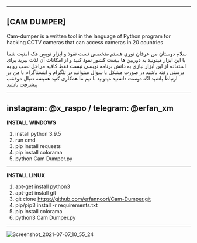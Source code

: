 ---------------------------------------------------------------------------------------------------------------------------------------
**[CAM DUMPER]**
---------------------------------------------------------------------------------------------------------------------------------------

Cam-dumper is a written tool in the language of Python program for hacking CCTV cameras that can access cameras in 20 countries

سلام دوستان من عرفان نوری هستم متخصص تست نفوذ و ابزار نویس هک امنیت شما با این ابزار میتونید به دوربین ها بیست کشور نفوذ کنید و از امکانات آن لذت ببرید برای استفاده از این ابزار نیازی به دانش برنامه نویسی نیست فقط کافیه مراحل نصب رو به درستی رفته باشید در صورت مشکل یا سوال میتوانید در تلگرام و اینستاگرام با من در ارتباط باشید اگه  دوست داشتید میتونید با تیم ما همکاری کنید همیشه دنبال موفقب پیشرفت باشید   

---------------------------------------------------------------------------------------------------------------------------------------
instagram: @x_raspo / telegram: @erfan_xm            
---------------------------------------------------------------------------------------------------------------------------------------

**INSTALL WINDOWS**

1. install python 3.9.5
2. run cmd
3. pip install requests
4. pip install colorama
5. python Cam Dumper.py


---------------------------------------------------------------------------------------------------------------------------------------

**INSTALL LINUX**

1. apt-get install python3
2. apt-get install git
3. git clone https://github.com/erfannoori/Cam-Dumper.git
4. pip/pip3 install -r requirements.txt
5. pip install colorama
6. python3 Cam Dumper.py

---------------------------------------------------------------------------------------------------------------------------------------
![Screenshot_2021-07-07_10_55_24](https://user-images.githubusercontent.com/77107767/124800998-5d9b0c80-df67-11eb-8f7f-2ca5dbe0209c.png)


